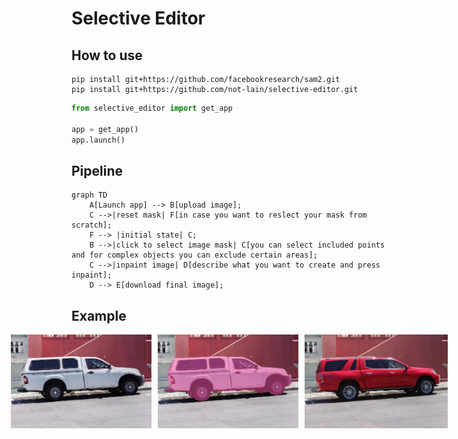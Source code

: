 # Selective Editor

## How to use 

```
pip install git+https://github.com/facebookresearch/sam2.git
pip install git+https://github.com/not-lain/selective-editor.git
```

```python
from selective_editor import get_app

app = get_app()
app.launch()
```

## Pipeline

```mermaid
graph TD
    A[Launch app] --> B[upload image];
    C -->|reset mask| F[in case you want to reslect your mask from scratch];
    F --> |initial state| C;
    B -->|click to select image mask| C[you can select included points and for complex objects you can exclude certain areas];
    C -->|inpaint image| D[describe what you want to create and press inpaint];
    D --> E[download final image];
```

## Example

<div style="display: flex; justify-content: center; align-items: center; gap: 10px;">
    <img src="assets/baseline.png" style="height: 150px; width: auto;" />
    <img src="assets/segmented.png" style="height: 150px; width: auto;" />
    <img src="assets/red car.png" style="height: 150px; width: auto;" />
</div>